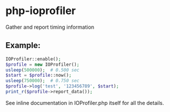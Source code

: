 # php-ioprofiler

Gather and report timing information

## Example:

```php
IOProfiler::enable();
$profile = new IOProfiler();
usleep(500000);  # 0.500 sec
$start = $profile::now();
usleep(750000);  # 0.750 sec
$profile->log('test', '123456789', $start);
print_r($profile->report_data());
```

See inline documentation in IOProfiler.php itself for all the details.
